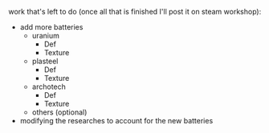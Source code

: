 work that's left to do (once all that is finished I'll post it on steam workshop):
- add more batteries
  - uranium
    - Def
    - Texture
  - plasteel
    - Def
    - Texture
  - archotech     
    - Def
    - Texture
  - others (optional)
- modifying the researches to account for the new batteries
